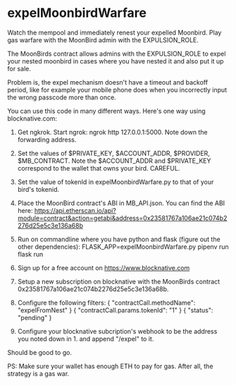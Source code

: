 # expelMoonbirdWarfare
Watch the mempool and immediately renest your expelled Moonbird. Play gas warfare with the MoonBird admin with the EXPULSION_ROLE.

The MoonBirds contract allows admins with the EXPULSION_ROLE to expel your nested moonbird in cases where you have nested
it and also put it up for sale.

Problem is, the expel mechanism doesn't have a timeout and backoff period, like for example your mobile phone does 
when you incorrectly input the wrong passcode more than once.

You can use this code in many different ways. Here's one way using blocknative.com:

1. Get ngkrok. Start ngrok: ngrok http 127.0.0.1:5000. Note down the forwarding address.
2. Set the values of $PRIVATE_KEY, $ACCOUNT_ADDR, $PROVIDER, $MB_CONTRACT. Note the $ACCOUNT_ADDR and $PRIVATE_KEY
    correspond to the wallet that owns your bird. CAREFUL.
3. Set the value of tokenId in expelMoonbirdWarfare.py to that of your bird's tokenid.
4. Place the MoonBird contract's ABI in MB_API.json. You can find the ABI here: https://api.etherscan.io/api?module=contract&action=getabi&address=0x23581767a106ae21c074b2276d25e5c3e136a68b
5. Run on commandline where you have python and flask (figure out the other dependencies):
    FLASK_APP=expelMoonbirdWarfare.py pipenv run flask run
4. Sign up for a free account on https://www.blocknative.com
5. Setup a new subscription on blocknative with the MoonBirds contract 0x23581767a106ae21c074b2276d25e5c3e136a68b.
6. Configure the following filters:
      { "contractCall.methodName": "expelFromNest" }
      { "contractCall.params.tokenId": "1" }
      { "status": "pending" }
      
7. Configure your blocknative subcription's webhook to be the address you noted down in 1. and append "/expel" to it.

Should be good to go. 

PS: Make sure your wallet has enough ETH to pay for gas. After all, the strategy is a gas war.
    
